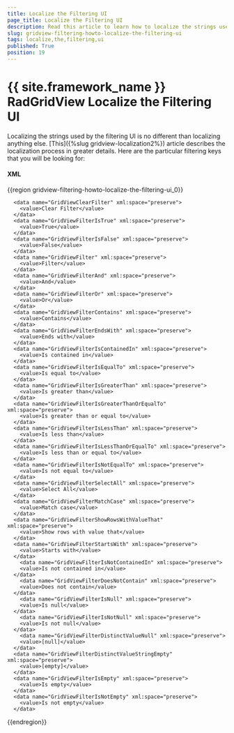 ```yaml
---
title: Localize the Filtering UI
page_title: Localize the Filtering UI
description: Read this article to learn how to localize the strings used by the filtering UI in RadGridView - Telerik's {{ site.framework_name }} DataGrid.
slug: gridview-filtering-howto-localize-the-filtering-ui
tags: localize,the,filtering,ui
published: True
position: 19
---
```


# {{ site.framework_name }} RadGridView Localize the Filtering UI

Localizing the strings used by the filtering UI is no different than localizing anything else. [This]({%slug gridview-localization2%}) article describes the localization process in greater details. Here are the particular filtering keys that you will be looking for:

#### __XML__

{{region gridview-filtering-howto-localize-the-filtering-ui_0}}

	  <data name="GridViewClearFilter" xml:space="preserve">
	    <value>Clear Filter</value>
	  </data>
	  <data name="GridViewFilterIsTrue" xml:space="preserve">
	    <value>True</value>
	  </data>
	  <data name="GridViewFilterIsFalse" xml:space="preserve">
	    <value>False</value>
	  </data>
	  <data name="GridViewFilter" xml:space="preserve">
	    <value>Filter</value>
	  </data>
	  <data name="GridViewFilterAnd" xml:space="preserve">
	    <value>And</value>
	  </data>
	  <data name="GridViewFilterOr" xml:space="preserve">
	    <value>Or</value>
	  </data>
	  <data name="GridViewFilterContains" xml:space="preserve">
	    <value>Contains</value>
	  </data>
	  <data name="GridViewFilterEndsWith" xml:space="preserve">
	    <value>Ends with</value>
	  </data>
	  <data name="GridViewFilterIsContainedIn" xml:space="preserve">
	    <value>Is contained in</value>
	  </data>
	  <data name="GridViewFilterIsEqualTo" xml:space="preserve">
	    <value>Is equal to</value>
	  </data>
	  <data name="GridViewFilterIsGreaterThan" xml:space="preserve">
	    <value>Is greater than</value>
	  </data>
	  <data name="GridViewFilterIsGreaterThanOrEqualTo" xml:space="preserve">
	    <value>Is greater than or equal to</value>
	  </data>
	  <data name="GridViewFilterIsLessThan" xml:space="preserve">
	    <value>Is less than</value>
	  </data>
	  <data name="GridViewFilterIsLessThanOrEqualTo" xml:space="preserve">
	    <value>Is less than or equal to</value>
	  </data>
	  <data name="GridViewFilterIsNotEqualTo" xml:space="preserve">
	    <value>Is not equal to</value>
	  </data>
	  <data name="GridViewFilterSelectAll" xml:space="preserve">
	    <value>Select All</value>
	  </data>
	  <data name="GridViewFilterMatchCase" xml:space="preserve">
	    <value>Match case</value>
	  </data>
	  <data name="GridViewFilterShowRowsWithValueThat" xml:space="preserve">
	    <value>Show rows with value that</value>
	  </data>
	  <data name="GridViewFilterStartsWith" xml:space="preserve">
	    <value>Starts with</value>
	  </data>
		<data name="GridViewFilterIsNotContainedIn" xml:space="preserve">
	    <value>Is not contained in</value>
	  </data>
		<data name="GridViewFilterDoesNotContain" xml:space="preserve">
	    <value>Does not contain</value>
	  </data>
		<data name="GridViewFilterIsNull" xml:space="preserve">
	    <value>Is null</value>
	  </data>
		<data name="GridViewFilterIsNotNull" xml:space="preserve">
	    <value>Is not null</value>
	  </data>
		<data name="GridViewFilterDistinctValueNull" xml:space="preserve">
	    <value>[null]</value>
	  </data>
	  <data name="GridViewFilterDistinctValueStringEmpty" xml:space="preserve">
	    <value>[empty]</value>
	  </data>
	  <data name="GridViewFilterIsEmpty" xml:space="preserve"> 
	    <value>Is empty</value> 
	  </data>  
	  <data name="GridViewFilterIsNotEmpty" xml:space="preserve"> 
	    <value>Is not empty</value> 
	  </data> 
{{endregion}}
